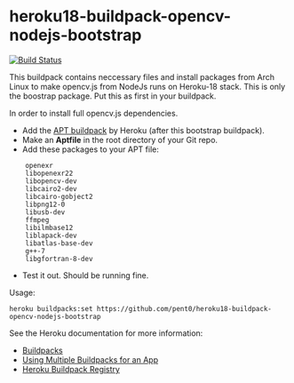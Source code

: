 # heroku18-buildpack-opencv-nodejs-bootstrap

[![Build Status](https://travis-ci.com/Starkast/heroku-buildpack-cmake.svg?branch=master)](https://travis-ci.com/Starkast/heroku-buildpack-cmake)

This buildpack contains neccessary files and install packages from Arch Linux to make opencv.js from NodeJs runs on Heroku-18 stack.
This is only the boostrap package. Put this as first in your buildpack.

In order to install full opencv.js dependencies.
   - Add the [APT buildpack](https://github.com/heroku/heroku-buildpack-apt) by Heroku (after this bootstrap buildpack).
   - Make an **Aptfile** in the root directory of your Git repo. 
   - Add these packages to your APT file:
```
    openexr
    libopenexr22
    libopencv-dev
    libcairo2-dev
    libcairo-gobject2
    libpng12-0
    libusb-dev
    ffmpeg
    libilmbase12
    liblapack-dev
    libatlas-base-dev
    g++-7
    libgfortran-8-dev
```
   - Test it out. Should be running fine.

Usage:
    
    heroku buildpacks:set https://github.com/pent0/heroku18-buildpack-opencv-nodejs-bootstrap

See the Heroku documentation for more information:

* [Buildpacks]
* [Using Multiple Buildpacks for an App](https://devcenter.heroku.com/articles/using-multiple-buildpacks-for-an-app)
* [Heroku Buildpack Registry](https://devcenter.heroku.com/articles/buildpack-registry)

[Buildpacks]: https://devcenter.heroku.com/articles/buildpacks
